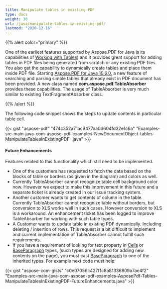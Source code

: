 ```yaml
---
title: Manipulate tables in existing PDF
type: docs
weight: 30
url: /java/manipulate-tables-in-existing-pdf/
lastmod: "2020-12-16"
---
```


{{% alert color="primary" %}}

One of the earliest features supported by Aspose.PDF for Java is its capabilities of [Working with Tables](https://docs.aspose.com/pdf/java/working-with-tables-dom/)) and it provides great support for adding tables in PDF files being generated from scratch or any existing PDF files. You also get the capability to dynamically create tables and place them inside PDF file. Starting [Aspose.PDF for Java 10.6.0](http://www.aspose.com/community/files/72/java-components/aspose.pdf-for-java/entry649204.aspx), a new feature of searching and parsing simple tables that already exist in PDF document has been provided. A new class named **com.aspose.pdf.TableAbsorber** provides these capabilities. The usage of TableAbsorber is very much similar to existing TextFragmentAbsorber class.

{{% /alert %}}

The following code snippet shows the steps to update contents in particular table cell.

{{< gist "aspose-pdf" "474c352a71ac9477aa0d604fd32e1c6a" "Examples-src-main-java-com-aspose-pdf-examples-NewDocumentObject-tables-ManipulateTablesInExistingPDF-.java" >}}
#### **Future Enhancements**
Features related to this functionality which still need to be implemented.

- One of the customers has requested to fetch the data based on the blocks of table or borders (as given in the diagram) and colors as well.
- Currently TableAbsorber cannot recognize table cell background color now. However we expect to make this improvement in this future and a separate ticket is already created in our issue tracking system.
- Another customer wants to get contents of column in the table. Currently TableAbsorber cannot recognize table without borders, but conversion to XLS works well in such cases. However conversion to XLS is a workaround. An enhancement ticket has been logged to improve TableAbsorber for working with such table types.
- A Customer wants to update table in existing PDF dynamically. Including deleting / insertion of rows. This request is a bit difficult to implement and current implementation of TableAbsorber cannot fulfill such requirements.
- If you have a requirement of looking for text property in [Cells](https://apireference.aspose.com/java/pdf/com.aspose.pdf/Cells) or [BaseParagraph](https://apireference.aspose.com/java/pdf/com.aspose.pdf/BaseParagraph) types, (such types are designed for adding new contents on the page), you must cast [BaseParagraph](https://apireference.aspose.com/java/pdf/com.aspose.pdf/BaseParagraph) to one of the inherited types. For example next code must help:

{{< gist "aspose-com-gists" "c0e07056c427f1c8a81336809a7ae4f2" "Examples-src-main-java-com-aspose-pdf-examples-AsposePdf-Tables-ManipulateTablesInExistingPDF-FutureEnhancements.java" >}}
